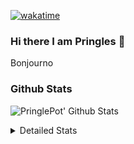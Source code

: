 [![wakatime](https://wakatime.com/badge/user/abd317df-612e-44b4-8787-15db7b574b2f.svg)](https://wakatime.com/@abd317df-612e-44b4-8787-15db7b574b2f)
### Hi there I am Pringles 👋

Bonjourno

### Github Stats
![PringlePot' Github Stats](https://github-readme-stats.vercel.app/api?username=PringlePot&show_icons=true&theme=dark&count_private=true)

<details>
  <summary>Detailed Stats</summary>
    
<!--START_SECTION:waka-->
![Code Time](http://img.shields.io/badge/Code%20Time-459%20hrs%2054%20mins-blue)

![Profile Views](http://img.shields.io/badge/Profile%20Views-3-blue)

![Lines of code](https://img.shields.io/badge/From%20Hello%20World%20I%27ve%20Written-110%20Thousand%20lines%20of%20code-blue)

**🐱 My GitHub Data** 

> 🏆 284 Contributions in the Year 2022
 > 
> 📦 90.9 kB Used in GitHub's Storage 
 > 
> 🚫 Not Opted to Hire
 > 
> 📜 10 Public Repositories 
 > 
> 🔑 12 Private Repositories  
 > 
**I'm an Early 🐤** 

```text
🌞 Morning    154 commits    ████░░░░░░░░░░░░░░░░░░░░░   17.34% 
🌆 Daytime    348 commits    █████████░░░░░░░░░░░░░░░░   39.19% 
🌃 Evening    386 commits    ██████████░░░░░░░░░░░░░░░   43.47% 
🌙 Night      0 commits      ░░░░░░░░░░░░░░░░░░░░░░░░░   0.0%

```
📅 **I'm Most Productive on Sunday** 

```text
Monday       175 commits    █████░░░░░░░░░░░░░░░░░░░░   19.71% 
Tuesday      79 commits     ██░░░░░░░░░░░░░░░░░░░░░░░   8.9% 
Wednesday    97 commits     ██░░░░░░░░░░░░░░░░░░░░░░░   10.92% 
Thursday     121 commits    ███░░░░░░░░░░░░░░░░░░░░░░   13.63% 
Friday       81 commits     ██░░░░░░░░░░░░░░░░░░░░░░░   9.12% 
Saturday     145 commits    ████░░░░░░░░░░░░░░░░░░░░░   16.33% 
Sunday       190 commits    █████░░░░░░░░░░░░░░░░░░░░   21.4%

```


📊 **This Week I Spent My Time On** 

```text
⌚︎ Time Zone: Europe/Amsterdam

💬 Programming Languages: 
Go                       12 mins             ██████████░░░░░░░░░░░░░░░   42.81% 
JavaScript               6 mins              █████░░░░░░░░░░░░░░░░░░░░   21.55% 
TypeScript               5 mins              █████░░░░░░░░░░░░░░░░░░░░   20.0% 
JSON                     4 mins              ████░░░░░░░░░░░░░░░░░░░░░   15.64%

🔥 Editors: 
WebStorm                 16 mins             ██████████████░░░░░░░░░░░   57.19% 
GoLand                   12 mins             ██████████░░░░░░░░░░░░░░░   42.81%

🐱‍💻 Projects: 
Frontend                 16 mins             ██████████████░░░░░░░░░░░   57.19% 
Backend                  12 mins             ██████████░░░░░░░░░░░░░░░   42.81% 
Viewer                   0 secs              ░░░░░░░░░░░░░░░░░░░░░░░░░   0.0%

💻 Operating System: 
Windows                  28 mins             █████████████████████████   100.0%

```

**I Mostly Code in Java** 

```text
Java                     7 repos             ██████████░░░░░░░░░░░░░░░   41.18% 
JavaScript               2 repos             ███░░░░░░░░░░░░░░░░░░░░░░   11.76% 
TypeScript               2 repos             ███░░░░░░░░░░░░░░░░░░░░░░   11.76% 
HTML                     2 repos             ███░░░░░░░░░░░░░░░░░░░░░░   11.76% 
Python                   1 repo              █░░░░░░░░░░░░░░░░░░░░░░░░   5.88%

```


**Timeline**

![Chart not found](https://raw.githubusercontent.com/PringlePot/PringlePot/main/charts/bar_graph.png) 


 Last Updated on 25/03/2022 00:54:56 UTC
<!--END_SECTION:waka-->

</details>
